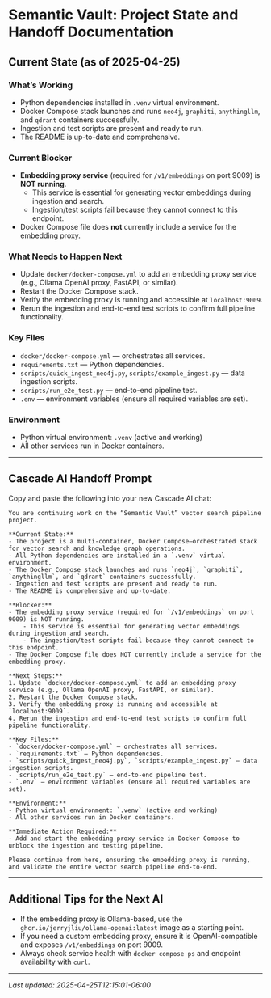 # Semantic Vault: Project State and Handoff Documentation

## Current State (as of 2025-04-25)

### What’s Working
- Python dependencies installed in `.venv` virtual environment.
- Docker Compose stack launches and runs `neo4j`, `graphiti`, `anythingllm`, and `qdrant` containers successfully.
- Ingestion and test scripts are present and ready to run.
- The README is up-to-date and comprehensive.

### Current Blocker
- **Embedding proxy service** (required for `/v1/embeddings` on port 9009) is **NOT running**.
    - This service is essential for generating vector embeddings during ingestion and search.
    - Ingestion/test scripts fail because they cannot connect to this endpoint.
- Docker Compose file does **not** currently include a service for the embedding proxy.

### What Needs to Happen Next
- Update `docker/docker-compose.yml` to add an embedding proxy service (e.g., Ollama OpenAI proxy, FastAPI, or similar).
- Restart the Docker Compose stack.
- Verify the embedding proxy is running and accessible at `localhost:9009`.
- Rerun the ingestion and end-to-end test scripts to confirm full pipeline functionality.

### Key Files
- `docker/docker-compose.yml` — orchestrates all services.
- `requirements.txt` — Python dependencies.
- `scripts/quick_ingest_neo4j.py`, `scripts/example_ingest.py` — data ingestion scripts.
- `scripts/run_e2e_test.py` — end-to-end pipeline test.
- `.env` — environment variables (ensure all required variables are set).

### Environment
- Python virtual environment: `.venv` (active and working)
- All other services run in Docker containers.

---

## Cascade AI Handoff Prompt

Copy and paste the following into your new Cascade AI chat:

```
You are continuing work on the “Semantic Vault” vector search pipeline project.

**Current State:**
- The project is a multi-container, Docker Compose–orchestrated stack for vector search and knowledge graph operations.
- All Python dependencies are installed in a `.venv` virtual environment.
- The Docker Compose stack launches and runs `neo4j`, `graphiti`, `anythingllm`, and `qdrant` containers successfully.
- Ingestion and test scripts are present and ready to run.
- The README is comprehensive and up-to-date.

**Blocker:**
- The embedding proxy service (required for `/v1/embeddings` on port 9009) is NOT running.
    - This service is essential for generating vector embeddings during ingestion and search.
    - The ingestion/test scripts fail because they cannot connect to this endpoint.
- The Docker Compose file does NOT currently include a service for the embedding proxy.

**Next Steps:**
1. Update `docker/docker-compose.yml` to add an embedding proxy service (e.g., Ollama OpenAI proxy, FastAPI, or similar).
2. Restart the Docker Compose stack.
3. Verify the embedding proxy is running and accessible at `localhost:9009`.
4. Rerun the ingestion and end-to-end test scripts to confirm full pipeline functionality.

**Key Files:**
- `docker/docker-compose.yml` — orchestrates all services.
- `requirements.txt` — Python dependencies.
- `scripts/quick_ingest_neo4j.py`, `scripts/example_ingest.py` — data ingestion scripts.
- `scripts/run_e2e_test.py` — end-to-end pipeline test.
- `.env` — environment variables (ensure all required variables are set).

**Environment:**
- Python virtual environment: `.venv` (active and working)
- All other services run in Docker containers.

**Immediate Action Required:**
- Add and start the embedding proxy service in Docker Compose to unblock the ingestion and testing pipeline.

Please continue from here, ensuring the embedding proxy is running, and validate the entire vector search pipeline end-to-end.
```

---

## Additional Tips for the Next AI
- If the embedding proxy is Ollama-based, use the `ghcr.io/jerryjliu/ollama-openai:latest` image as a starting point.
- If you need a custom embedding proxy, ensure it is OpenAI-compatible and exposes `/v1/embeddings` on port 9009.
- Always check service health with `docker compose ps` and endpoint availability with `curl`.

---

_Last updated: 2025-04-25T12:15:01-06:00_
